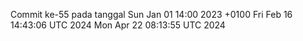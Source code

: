 Commit ke-55 pada tanggal Sun Jan 01 14:00 2023 +0100
Fri Feb 16 14:43:06 UTC 2024
Mon Apr 22 08:13:55 UTC 2024
